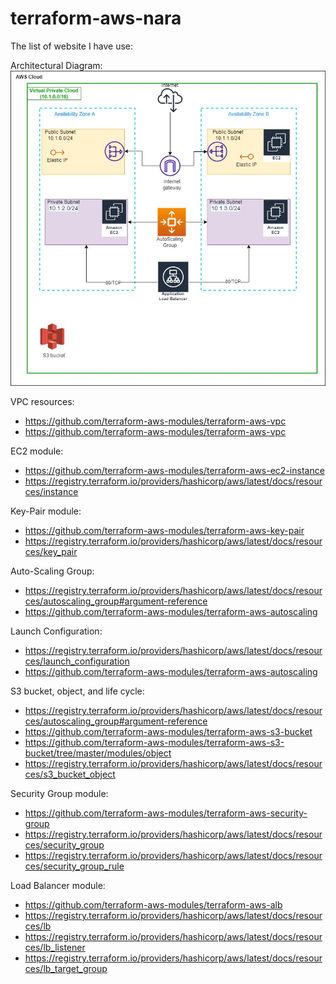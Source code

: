 # terraform-aws-nara
The list of website I have use:

Architectural Diagram:
![Alt text here](/img/nara.jpg)

VPC resources:
- https://github.com/terraform-aws-modules/terraform-aws-vpc
- https://github.com/terraform-aws-modules/terraform-aws-vpc

EC2 module:
- https://github.com/terraform-aws-modules/terraform-aws-ec2-instance
- https://registry.terraform.io/providers/hashicorp/aws/latest/docs/resources/instance

Key-Pair module:
- https://github.com/terraform-aws-modules/terraform-aws-key-pair
- https://registry.terraform.io/providers/hashicorp/aws/latest/docs/resources/key_pair

Auto-Scaling Group:
- https://registry.terraform.io/providers/hashicorp/aws/latest/docs/resources/autoscaling_group#argument-reference
- https://github.com/terraform-aws-modules/terraform-aws-autoscaling

Launch Configuration:
- https://registry.terraform.io/providers/hashicorp/aws/latest/docs/resources/launch_configuration
- https://github.com/terraform-aws-modules/terraform-aws-autoscaling

S3 bucket, object, and life cycle:
- https://registry.terraform.io/providers/hashicorp/aws/latest/docs/resources/autoscaling_group#argument-reference
- https://github.com/terraform-aws-modules/terraform-aws-s3-bucket
- https://github.com/terraform-aws-modules/terraform-aws-s3-bucket/tree/master/modules/object
- https://registry.terraform.io/providers/hashicorp/aws/latest/docs/resources/s3_bucket_object

Security Group module:
- https://github.com/terraform-aws-modules/terraform-aws-security-group
- https://registry.terraform.io/providers/hashicorp/aws/latest/docs/resources/security_group
- https://registry.terraform.io/providers/hashicorp/aws/latest/docs/resources/security_group_rule

Load Balancer module:
- https://github.com/terraform-aws-modules/terraform-aws-alb
- https://registry.terraform.io/providers/hashicorp/aws/latest/docs/resources/lb
- https://registry.terraform.io/providers/hashicorp/aws/latest/docs/resources/lb_listener
- https://registry.terraform.io/providers/hashicorp/aws/latest/docs/resources/lb_target_group

